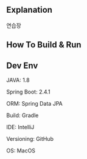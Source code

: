 ## Explanation
연습장

## How To Build & Run

## Dev Env
JAVA: 1.8

Spring Boot: 2.4.1

ORM: Spring Data JPA

Build: Gradle

IDE: IntelliJ

Versioning: GitHub

OS: MacOS

